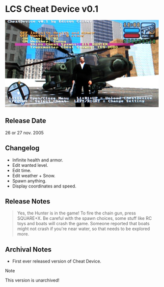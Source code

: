 # LCS Cheat Device v0.1

![v0.1](<../../../../Pictures/CheatDevicev01.jpg>)

## Release Date
26 or 27 nov. 2005

## Changelog
 - Infinite health and armor.
 - Edit wanted level.
 - Edit time.
 - Edit weather + Snow.
 - Spawn anything.
 - Display coordinates and speed.
 
## Release Notes
> Yes, the Hunter is in the game! To fire the chain gun, press SQUARE+X. Be careful with the spawn choices, some stuff like RC toys and boats will crash the game. Someone reported that boats might not crash if you're near water, so that needs to be explored more.

## Archival Notes
 - First ever released version of Cheat Device.
 
> [!NOTE]
> This version is unarchived!